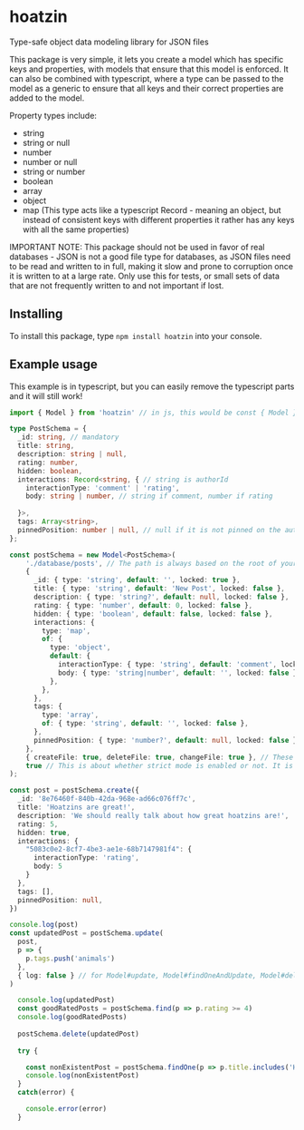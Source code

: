 # hoatzin
Type-safe object data modeling library for JSON files

This package is very simple, it lets you create a model which has specific keys and properties, with models that ensure that this model is enforced. It can also be combined with typescript, where a type can be passed to the model as a generic to ensure that all keys and their correct properties are added to the model.

Property types include:
- string
- string or null
- number
- number or null
- string or number
- boolean
- array
- object
- map (This type acts like a typescript Record - meaning an object, but instead of consistent keys with different properties it rather has any keys with all the same properties)

IMPORTANT NOTE: This package should not be used in favor of real databases - JSON is not a good file type for databases, as JSON files need to be read and written to in full, making it slow and prone to corruption once it is written to at a large rate. Only use this for tests, or small sets of data that are not frequently written to and not important if lost.

## Installing

To install this package, type `npm install hoatzin` into your console.

## Example usage

This example is in typescript, but you can easily remove the typescript parts and it will still work!
```ts
import { Model } from 'hoatzin' // in js, this would be const { Model } = require("hoatzin");

type PostSchema = {
  _id: string, // mandatory
  title: string,
  description: string | null,
  rating: number,
  hidden: boolean,
  interactions: Record<string, { // string is authorId
    interactionType: 'comment' | 'rating',
    body: string | number, // string if comment, number if rating
    
  }>,
  tags: Array<string>,
  pinnedPosition: number | null, // null if it is not pinned on the authors profile
};

const postSchema = new Model<PostSchema>(
	'./database/posts', // The path is always based on the root of your project. You can use the join method of nodes "path" module plus __dirname to create a file-relative path.
	{ 
      _id: { type: 'string', default: '', locked: true },
      title: { type: 'string', default: 'New Post', locked: false },
      description: { type: 'string?', default: null, locked: false },
      rating: { type: 'number', default: 0, locked: false },
      hidden: { type: 'boolean', default: false, locked: false },
      interactions: {
        type: 'map',
        of: {
          type: 'object',
          default: {
            interactionType: { type: 'string', default: 'comment', locked: false },
            body: { type: 'string|number', default: '', locked: false }
          },
        },
      },
      tags: {
        type: 'array',
        of: { type: 'string', default: '', locked: false },
      },
      pinnedPosition: { type: 'number?', default: null, locked: false },
    }, 
	{ createFile: true, deleteFile: true, changeFile: true }, // These are the log settings. They are optional and set to false by default. All properties of this object are optional too and will be set to false if left out. A boolean value can also be passed in place of the object, which sets all of these to the passed value
	true // This is about whether strict mode is enabled or not. It is optional and set to true by default. Strict mode checks whether the information passed the "create" and "findOneAndUpdate" functions alligns with the schema.
);

const post = postSchema.create({
  _id: '8e76460f-840b-42da-968e-ad66c076ff7c',
  title: 'Hoatzins are great!',
  description: 'We should really talk about how great hoatzins are!',
  rating: 5,
  hidden: true,
  interactions: {
    "5083c0e2-8cf7-4be3-ae1e-68b7147981f4": {
      interactionType: 'rating',
      body: 5
    }
  },
  tags: [],
  pinnedPosition: null,
})

console.log(post)
const updatedPost = postSchema.update(
  post,
  p => {
    p.tags.push('animals')
  },
  { log: false } // for Model#update, Model#findOneAndUpdate, Model#delete, Model#findOneAndDelete and Model#create, there is an optional "options" object with a log property. If it is set, it overrides the setting set when the model is created for the call
)

  console.log(updatedPost)
  const goodRatedPosts = postSchema.find(p => p.rating >= 4)
  console.log(goodRatedPosts)
  
  postSchema.delete(updatedPost)
  
  try {

    const nonExistentPost = postSchema.findOne(p => p.title.includes('Hoatzin')) // The post got deleted in the line above. It is asynchronous so it might not actually be deleted yet, but if it is, this will throw an error that needs to be caught
	console.log(nonExistentPost)
  }
  catch(error) {

	console.error(error)
  }
```